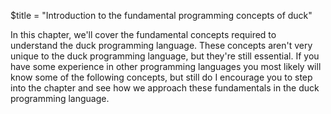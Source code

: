 $title = "Introduction to the fundamental programming concepts of duck"

In this chapter, we'll cover the fundamental concepts required to understand the duck programming language. These concepts aren't very unique to the duck programming language, but they're still essential.
If you have some experience in other programming languages you most likely will know some of the following concepts, but still do I encourage you to step into the chapter and see how we approach these fundamentals in the duck programming language.
